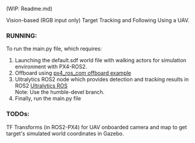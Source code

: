 (WIP: Readme.md)

Vision-based (RGB input only) Target Tracking and Following Using a UAV.


### RUNNING:

To run the main.py file, which requires:

1. Launching the default.sdf world file with walking actors for simulation environment with PX4-ROS2.
2. Offboard using <a href="https://github.com/PX4/px4_ros_com/blob/main/src/examples/offboard/offboard_control.cpp">px4_ros_com offboard example</a> <br>
3. Ultralytics ROS2 node which provides detection and tracking results in ROS2
<a href="https://github.com/Alpaca-zip/ultralytics_ros">Ultralytics ROS </a> <br>
Note: Use the humble-devel branch.
4. Finally, run the main.py file


### TODOs: <br>
TF Transforms (in ROS2-PX4) for UAV onboarded camera and map to get target's simulated world coordinates in Gazebo.
